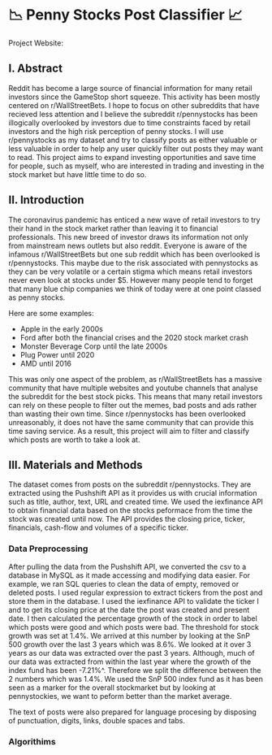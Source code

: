 # :chart_with_downwards_trend: Penny Stocks Post Classifier :chart_with_upwards_trend:
Project Website:

## I. Abstract
Reddit has become a large source of financial information for many retail investors since the GameStop short squeeze. This activity has been mostly centered on r/WallStreetBets. I hope to focus on other subreddits that have recieved less attention and I believe the subreddit r/pennystocks has been illogically overlooked by investors due to time constraints faced by retail investors and the high risk perception of penny stocks. I will use r/pennystocks as my dataset and try to classify posts as either valuable or less valuable in order to help any user quickly filter out posts they may want to read. This project aims to expand investing opportunities and save time for people, such as myself, who are interested in trading and investing in the stock market but have little time to do so.


## II. Introduction
The coronavirus pandemic has enticed a new wave of retail investors to try their hand in the stock market rather than leaving it to financial professionals. This new breed of investor draws its information not only from mainstream news outlets but also reddit. Everyone is aware of the infamous r/WallStreetBets but one sub reddit which has been overlooked is r/pennystocks. This maybe due to the risk associated with pennystocks as they can be very volatile or a certain stigma which means retail investors never even look at stocks under $5. However many people tend to forget that many blue chip companies we think of today were at one point classed as penny stocks.

Here are some examples:
- Apple in the early 2000s
- Ford after both the financial crises and the 2020 stock market crash
- Monster Beverage Corp until the late 2000s
- Plug Power until 2020
- AMD until 2016

This was only one aspect of the problem, as r/WallStreetBets has a massive community that have multiple websites and youtube channels that analyse the subreddit for the best stock picks. This means that many retail investors can rely on these people to filter out the memes, bad posts and ads rather than wasting their own time. Since r/pennystocks has been overlooked unreasonably, it does not have the same community that can provide this time saving service. As a result, this project will aim to filter and classify which posts are worth to take a look at.

## III. Materials and Methods
The dataset comes from posts on the subreddit r/pennystocks. They are extracted using the Pushshift API as it provides us with crucial information such as  title, author, text, URL and created time. We used the iexfinance API to obtain financial data based on the stocks peformace from the time the stock was created until now. The API provides the closing price, ticker, financials, cash-flow and volumes of a specific ticker.

### Data Preprocessing
After pulling the data from the Pushshift API, we converted the csv to a database in MySQL as it made accessing and modifying data easier. For example, we ran SQL queries to clean the data of empty, removed or deleted posts. I used regular expression to extract tickers from the post and store them in the database. I used the iexfinance API to validate the ticker I and to get its closing price at the date the post was created and present date. I then calculated the percentage growth of the stock in order to label which posts were good and which posts were bad. 
The threshold for stock growth was set at 1.4%. We arrived at this number by looking at the SnP 500 growth over the last 3 years which was 8.6%. We looked at it over 3 years as our data was extracted over the past 3 years. Although, much of our data was extracted from within the last year where the growth of the index fund has been -7.21%^. Therefore we split the difference between the 2 numbers which was 1.4%. We used the SnP 500 index fund as it has been seen as a marker for the overall stockmarket but by looking at pennystockies, we want to peform better than the market average.

The text of posts were also prepared for language procesing by disposing of punctuation, digits, links, double spaces and tabs.

### Algorithims
